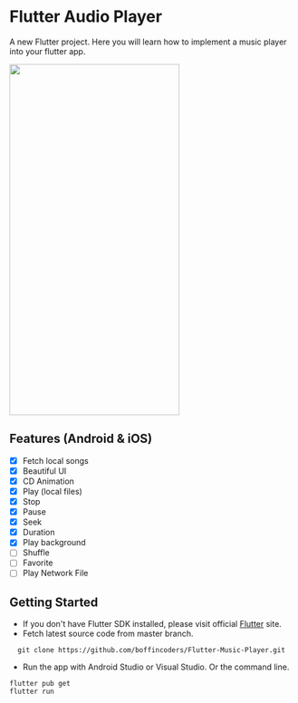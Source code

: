 # Flutter Audio Player

A new Flutter project. Here you will learn how to implement a music player into your flutter app.


<img src="https://github.com/boffincoders/Flutter-Music-Player/blob/master/assets/songs/Screenrecorder.gif?raw=true" width="300" height="620" />

## Features (Android & iOS)

- [x] Fetch local songs
- [x] Beautiful UI
- [x] CD Animation
- [x] Play (local files)
- [x] Stop
- [x] Pause
- [x] Seek
- [x] Duration
- [x] Play background
- [ ] Shuffle
- [ ] Favorite
- [ ] Play Network File

## Getting Started

  - If you don't have Flutter SDK installed, please visit official [Flutter](https://flutter.dev/) site.
  - Fetch latest source code from master branch.
 
 ```
   git clone https://github.com/boffincoders/Flutter-Music-Player.git
 ```  
 - Run the app with Android Studio or Visual Studio. Or the command line.
 
 ```
 flutter pub get
 flutter run
 ```
 

